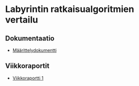 # Labyrintin ratkaisualgoritmien vertailu

## Dokumentaatio
- [Määrittelydokumentti](https://github.com/JanneKarki/Algoritmien-vertailu-sovellus/blob/master/dokumentaatio/maarittelydokumentti.md)

## Viikkoraportit

- [Viikkoraportti 1](https://github.com/JanneKarki/Algoritmien-vertailu-sovellus/blob/master/dokumentaatio/Viikkoraportti_1.md)
